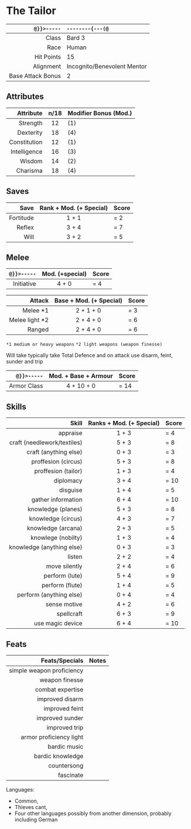 # The Tailor

`@}}>-----` | `--------{---(@`
---: | :--- 
Class | Bard 3 
Race | Human
Hit Points | 15
Alignment | Incognito/Benevolent Mentor
Base Attack Bonus | 2

## Attributes
Attribute | n/18 | Modifier Bonus (Mod.)
---: | :---: | :---
Strength | 12 | (1)
Dexterity | 18 | (4)
Constitution | 12 | (1)
Intelligence | 16 | (3)
Wisdom | 14 | (2)
Charisma | 18 | (4)

## Saves
| Save | Rank + Mod. (+ Special) | Score |
| ---: | :---: | :--- |
Fortitude | 1 + 1 | = 2
Reflex | 3 + 4 | = 7
Will | 3 + 2 | = 5

## Melee
| `@}}>-----` | Mod. (+special) | Score |
| ---: | :---: | :--- |
| Initiative | 4 + 0 | = 4 |

| Attack | Base + Mod. (+ Special) | Score |
| ---: | :---: | :--- |
| Melee *1 | 2 + 1 + 0 | = 3 |
| Melee light *2 | 2 + 4 + 0 | = 6 |
| Ranged | 2 + 4 + 0 | = 6 |

`*1 medium or heavy weapons`
`*2 light weapons (weapon finesse)`

Will take typically take Total Defence and on attack use disarm, feint, sunder and trip

 `@}}>-----` | Mod. + Base + Armour | Score
  ---: | :---: | :---
Armor Class | 4 + 10 + 0 | = 14

## Skills
Skill | Ranks + Mod. (+ Special) | Score
---: | :---: | :---
appraise | 1 + 3 | = 4
craft (needlework/textiles) | 5 + 3 | = 8
craft (anything else) | 0 + 3 | = 3
proffesion (circus) | 5 + 3 | = 8
proffesion (tailor) | 1 + 3 | = 4
diplomacy | 3 + 4 | = 10
disguise | 1 + 4 | = 5
gather information | 6 + 4 | = 10
knowledge (planes) | 5 + 3 | = 8
knowledge (circus) | 4 + 3 | = 7
knowledge (arcana) | 2 + 3 | = 5
knowlege (nobilty) | 1 + 3 | = 4
knowledge (anything else) | 0 + 3 | = 3
listen | 2 + 2 | = 4
move silently | 2 + 4 | = 6
perform (lute) | 5 + 4 | = 9
perform (flute) | 1 + 4 | = 5
perform (anything else) | 0 + 4 | = 4
sense motive | 4 + 2 | = 6
spellcraft | 6 + 3 | = 9
use magic device | 6 + 4 | = 10


## Feats
Feats/Specials | Notes
---: | :---
simple weapon proficiency |
weapon finesse | 
combat expertise |
improved disarm |
improved feint |
improved sunder |
improved trip |
armor proficiency light |
bardic music |
bardic knowledge |
countersong | 
fascinate |

Languages:
- Common, 
- Thieves cant,
- Four other languages possibly from another dimension, probably including German
